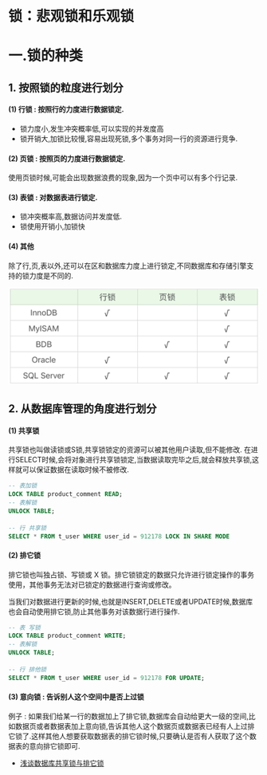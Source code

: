 # 锁：悲观锁和乐观锁

# 一.锁的种类

## 1. 按照锁的粒度进行划分
#### (1) 行锁 : 按照行的力度进行数据锁定.
- 锁力度小,发生冲突概率低,可以实现的并发度高
- 锁开销大,加锁比较慢,容易出现死锁,多个事务对同一行的资源进行竞争.

#### (2) 页锁 : 按照页的力度进行数据锁定.
使用页锁时候,可能会出现数据浪费的现象,因为一个页中可以有多个行记录.

#### (3) 表锁 : 对数据表进行锁定.
- 锁冲突概率高,数据访问并发度低.
- 锁使用开销小,加锁快

#### (4) 其他
除了行,页,表以外,还可以在区和数据库力度上进行锁定,不同数据库和存储引擎支持的锁力度是不同的.

![image-20210610202719539](../../resources/sql/image-20210610202719539.png)

## 2. 从数据库管理的角度进行划分

#### (1) 共享锁
共享锁也叫做读锁或S锁,共享锁锁定的资源可以被其他用户读取,但不能修改.
在进行SELECT时候,会将对象进行共享锁锁定,当数据读取完毕之后,就会释放共享锁,这样就可以保证数据在读取时候不被修改.

```sql
-- 表加锁
LOCK TABLE product_comment READ;
-- 表解锁
UNLOCK TABLE;

-- 行 共享锁
SELECT * FROM t_user WHERE user_id = 912178 LOCK IN SHARE MODE
```

#### (2) 排它锁

排它锁也叫独占锁、写锁或 X 锁。排它锁锁定的数据只允许进行锁定操作的事务使用，其他事务无法对已锁定的数据进行查询或修改。

当我们对数据进行更新的时候,也就是INSERT,DELETE或者UPDATE时候,数据库也会自动使用排它锁,防止其他事务对该数据行进行操作.

```sql
-- 表 写锁
LOCK TABLE product_comment WRITE;
-- 表解锁
UNLOCK TABLE;

-- 行 排他锁
SELECT * FROM t_user WHERE user_id = 912178 FOR UPDATE;
```

#### (3) 意向锁 : 告诉别人这个空间中是否上过锁
例子 : 
如果我们给某一行的数据加上了排它锁,数据库会自动给更大一级的空间,比如数据页或者数据表加上意向锁,告诉其他人这个数据页或数据表已经有人上过排它锁了.这样其他人想要获取数据表的排它锁时候,只要确认是否有人获取了这个数据表的意向排它锁即可.



























- [浅谈数据库共享锁与排它锁](https://zhuanlan.zhihu.com/p/52879825)



























































